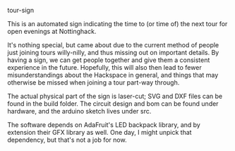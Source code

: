 tour-sign

This is an automated sign indicating the time to (or time of) the next tour for open evenings at Nottinghack.

It's nothing special, but came about due to the current method of people just joining tours willy-nilly, and thus missing out on important details. By having a sign, we can get people together and give them a consistent experience in the future. Hopefully, this will also then lead to fewer misunderstandings about the Hackspace in general, and things that may otherwise be missed when joining a tour part-way through.

The actual physical part of the sign is laser-cut; SVG and DXF files can be found in the build folder. The circuit design and bom can be found under hardware, and the arduino sketch lives under src.

The software depends on AdaFruit's LED backpack library, and by extension their GFX library as well. One day, I might unpick that dependency, but that's not a job for now.

